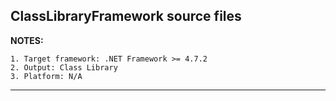 ## ClassLibraryFramework source files

**NOTES:**

    1. Target framework: .NET Framework >= 4.7.2
    2. Output: Class Library
    3. Platform: N/A
***
